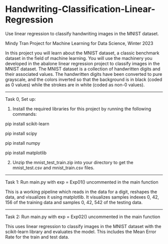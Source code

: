 # Handwriting-Classification-Linear-Regression
Use linear regression to classify handwriting images in the MNIST dataset.

Mindy Tran
Project for Machine Learning for Data Science, Winter 2023

In this project you will learn about the MNIST dataset, a classic benchmark dataset in the field of machine
learning.
You will use the machinery you developed in the abalone linear regression project to classify images
in the MNIST dataset. The MNIST dataset is a collection of handwritten digits and their associated values. The handwritten
digits have been converted to pure grayscale, and the colors inverted so that the background is in
black (coded as 0 values) while the strokes are in white (coded as non-0 values).




*********************************************************************************
Task 0, Set up:

1. Install the required libraries for this project by running the following commands:

pip install scikit-learn

pip install scipy

pip install numpy

pip install matplotlib

2. Unzip the mnist_test_train.zip into your directory to get the mnist_test.csv and mnist_train.csv files.


*********************************************************************************
Task 1:  Run main.py with exp = Exp01() uncommented in the main function

This is a working pipeline which reads in the data for a digit, reshapes the data, and visualizes it using matplotlib. It visualizes samples indexes 0, 42, 156 of the training data and samples 0, 42, 542 of the testing data.
*********************************************************************************
Task 2:  Run main.py with exp = Exp02() uncommented in the main function

This uses linear regression to classify images in the MNIST dataset with the scikit-learn library and evaluates the model.
This includes the Mean Error Rate for the train and test data.

